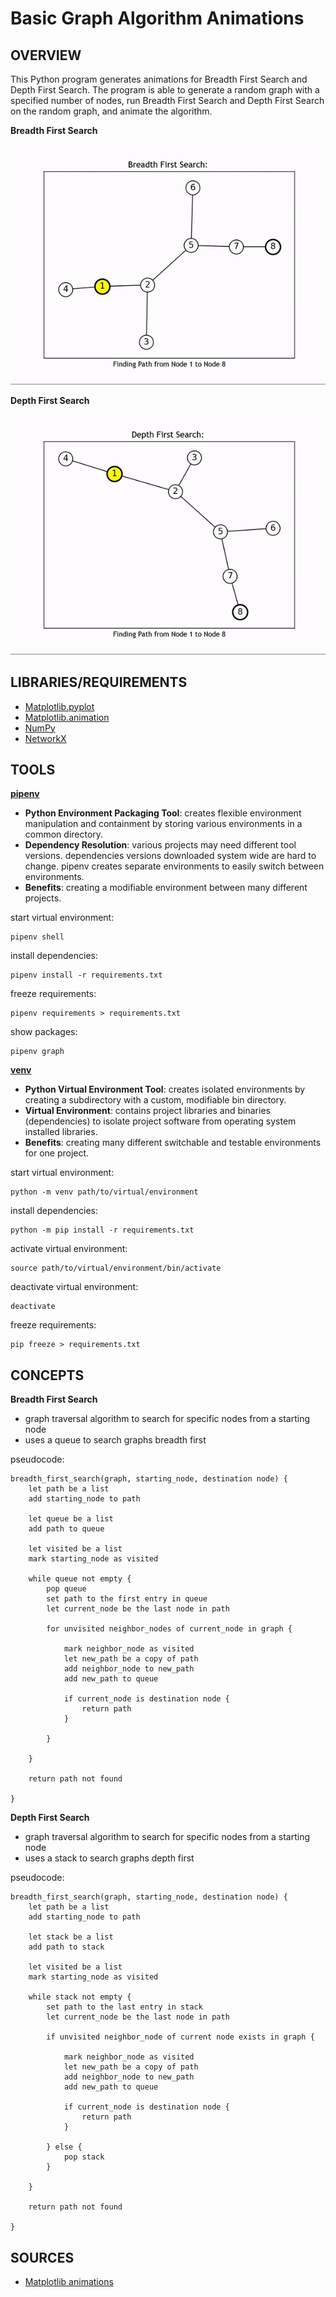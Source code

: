 # Basic Graph Algorithm Animations

## OVERVIEW

This Python program generates animations for Breadth First Search and Depth First Search. The program is able to generate a random graph with a specified number of nodes, run Breadth First Search and Depth First Search on the random graph, and animate the algorithm.

**Breadth First Search**

![Alt Text](files/BreadthFirstSearch.gif)

**Depth First Search**

![Alt Text](files/DepthFirstSearch.gif)

## LIBRARIES/REQUIREMENTS

- [Matplotlib.pyplot](https://matplotlib.org/3.5.3/api/_as_gen/matplotlib.pyplot.html)
- [Matplotlib.animation](https://matplotlib.org/stable/api/animation_api.html)
- [NumPy](https://numpy.org)
- [NetworkX](https://networkx.org)

## TOOLS

[**pipenv**](https://pipenv.pypa.io/en/latest/)
- **Python Environment Packaging Tool**: creates flexible environment manipulation and containment by storing various environments in a common directory.
- **Dependency Resolution**: various projects may need different tool versions. dependencies versions downloaded system wide are hard to change. pipenv creates separate environments to easily switch between environments.  
- **Benefits**: creating a modifiable environment between many different projects.

start virtual environment:  
```shell
pipenv shell
```
install dependencies:
```shell
pipenv install -r requirements.txt
```
freeze requirements:
```shell
pipenv requirements > requirements.txt
```
show packages:
```shell
pipenv graph
```

[**venv**](https://docs.python.org/3/library/venv.html)
- **Python Virtual Environment Tool**: creates isolated environments by creating a subdirectory with a custom, modifiable bin directory.
- **Virtual Environment**: contains project libraries and binaries (dependencies) to isolate project software from operating system installed libraries.
- **Benefits**: creating many different switchable and testable environments for one project.

start virtual environment:
```shell
python -m venv path/to/virtual/environment
```
install dependencies:
```shell
python -m pip install -r requirements.txt
```
activate virtual environment:
```shell
source path/to/virtual/environment/bin/activate
```
deactivate virtual environment:
```shell
deactivate
```
freeze requirements:
```shell
pip freeze > requirements.txt
```

## CONCEPTS

**Breadth First Search**
- graph traversal algorithm to search for specific nodes from a starting node
- uses a queue to search graphs breadth first

pseudocode: 
```pseudo
breadth_first_search(graph, starting_node, destination node) {
    let path be a list
    add starting_node to path

    let queue be a list
    add path to queue

    let visited be a list
    mark starting_node as visited

    while queue not empty {
        pop queue
        set path to the first entry in queue
        let current_node be the last node in path

        for unvisited neighbor_nodes of current_node in graph {

            mark neighbor_node as visited
            let new_path be a copy of path
            add neighbor_node to new_path
            add new_path to queue

            if current_node is destination node {
                return path
            }

        }

    }

    return path not found

}
```

**Depth First Search**
- graph traversal algorithm to search for specific nodes from a starting node
- uses a stack to search graphs depth first

pseudocode: 
```pseudo
breadth_first_search(graph, starting_node, destination node) {
    let path be a list
    add starting_node to path

    let stack be a list
    add path to stack

    let visited be a list
    mark starting_node as visited

    while stack not empty {
        set path to the last entry in stack
        let current_node be the last node in path

        if unvisited neighbor_node of current node exists in graph {

            mark neighbor_node as visited
            let new_path be a copy of path
            add neighbor_node to new_path
            add new_path to queue

            if current_node is destination node {
                return path
            }

        } else {
            pop stack
        }

    }

    return path not found

}
```

## SOURCES

- [Matplotlib animations](https://matplotlib.org/stable/users/explain/animations/animations.html)
